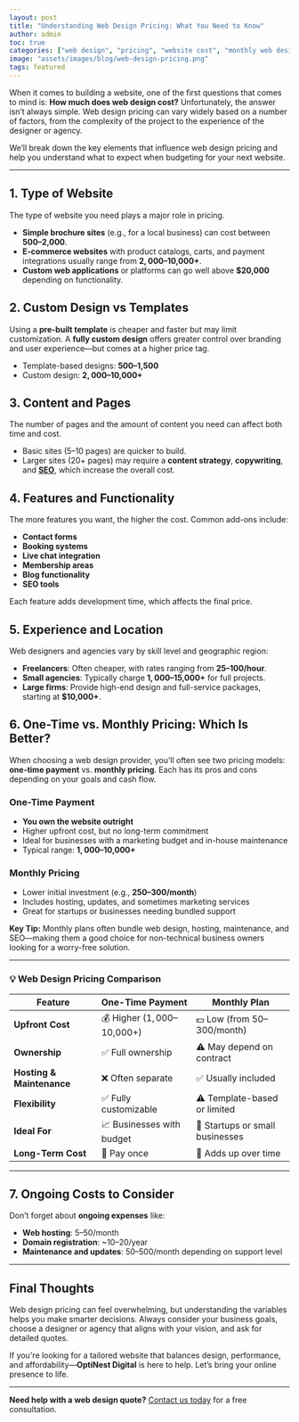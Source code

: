 ```yaml
---
layout: post
title: "Understanding Web Design Pricing: What You Need to Know"
author: admin
toc: true
categories: ["web design", "pricing", "website cost", "monthly web design", "one-time payment", "small business", "freelance"]
image: "assets/images/blog/web-design-pricing.png"
tags: featured
---
```

 
When it comes to building a website, one of the first questions that comes to mind is: **How much does web design cost?** Unfortunately, the answer isn’t always simple. Web design pricing can vary widely based on a number of factors, from the complexity of the project to the experience of the designer or agency.

We’ll break down the key elements that influence web design pricing and help you understand what to expect when budgeting for your next website.

---

## 1. Type of Website

The type of website you need plays a major role in pricing.

- **Simple brochure sites** (e.g., for a local business) can cost between **$500–$2,000**.
- **E-commerce websites** with product catalogs, carts, and payment integrations usually range from **$2,000–$10,000+**.
- **Custom web applications** or platforms can go well above **$20,000** depending on functionality.

## 2. Custom Design vs Templates

Using a **pre-built template** is cheaper and faster but may limit customization. A **fully custom design** offers greater control over branding and user experience—but comes at a higher price tag.

- Template-based designs: **$500–$1,500**
- Custom design: **$2,000–$10,000+**

## 3. Content and Pages

The number of pages and the amount of content you need can affect both time and cost.

- Basic sites (5–10 pages) are quicker to build.
- Larger sites (20+ pages) may require a **content strategy**, **copywriting**, and **[SEO](/web-design-seo/)**, which increase the overall cost.

## 4. Features and Functionality

The more features you want, the higher the cost. Common add-ons include:

- **Contact forms**
- **Booking systems**
- **Live chat integration**
- **Membership areas**
- **Blog functionality**
- **SEO tools**

Each feature adds development time, which affects the final price.

## 5. Experience and Location

Web designers and agencies vary by skill level and geographic region:

- **Freelancers**: Often cheaper, with rates ranging from **$25–$100/hour**.
- **Small agencies**: Typically charge **$1,000–$15,000+** for full projects.
- **Large firms**: Provide high-end design and full-service packages, starting at **$10,000+**.
 
## 6. One-Time vs. Monthly Pricing: Which Is Better?

When choosing a web design provider, you’ll often see two pricing models: **one-time payment** vs. **monthly pricing**. Each has its pros and cons depending on your goals and cash flow.

### One-Time Payment

- **You own the website outright**
- Higher upfront cost, but no long-term commitment
- Ideal for businesses with a marketing budget and in-house maintenance
- Typical range: **$1,000–$10,000+**

### Monthly Pricing

- Lower initial investment (e.g., **$250–$300/month**)
- Includes hosting, updates, and sometimes marketing services
- Great for startups or businesses needing bundled support

**Key Tip:** Monthly plans often bundle web design, hosting, maintenance, and SEO—making them a good choice for non-technical business owners looking for a worry-free solution.

---
### 💡 Web Design Pricing Comparison

| Feature                | One-Time Payment                  | Monthly Plan                      |
|------------------------|-----------------------------------|-----------------------------------|
| **Upfront Cost**       | 💰 Higher ($1,000–$10,000+)       | 💵 Low (from $50–$300/month)      |
| **Ownership**          | ✅ Full ownership                 | ⚠️ May depend on contract         |
| **Hosting & Maintenance** | ❌ Often separate              | ✅ Usually included               |
| **Flexibility**        | ✅ Fully customizable             | ⚠️ Template-based or limited      |
| **Ideal For**          | 📈 Businesses with budget         | 🚀 Startups or small businesses   |
| **Long-Term Cost**     | 💸 Pay once                       | 📆 Adds up over time              |

---

## 7. Ongoing Costs to Consider

Don’t forget about **ongoing expenses** like:

- **Web hosting**: $5–$50/month
- **Domain registration**: ~$10–$20/year
- **Maintenance and updates**: $50–$500/month depending on support level

---

## Final Thoughts

Web design pricing can feel overwhelming, but understanding the variables helps you make smarter decisions. Always consider your business goals, choose a designer or agency that aligns with your vision, and ask for detailed quotes.

If you're looking for a tailored website that balances design, performance, and affordability—**OptiNest Digital** is here to help. Let’s bring your online presence to life.

---

**Need help with a web design quote?** [Contact us today](/#contact) for a free consultation.
```
